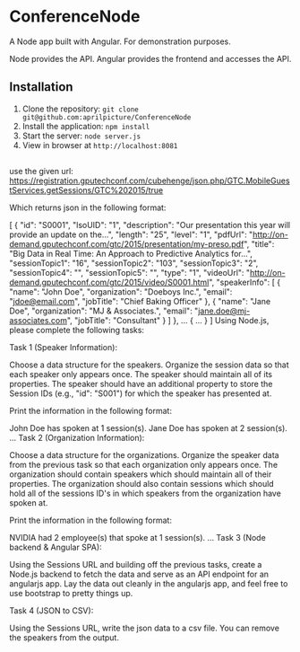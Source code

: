 # ConferenceNode

A Node app built with Angular. For demonstration purposes.

Node provides the API. Angular provides the frontend and accesses the API.


## Installation

1. Clone the repository: `git clone git@github.com:aprilpicture/ConferenceNode`
2. Install the application: `npm install`
3. Start the server: `node server.js`
4. View in browser at `http://localhost:8081`

## 
use the given url: https://registration.gputechconf.com/cubehenge/json.php/GTC.MobileGuestServices.getSessions/GTC%202015/true

Which returns json in the following format:

[
  {
    "id": "S0001",
    "lsoUID": "1",
    "description": "Our presentation this year will provide an update on the...",
    "length": "25",
    "level": "1",
    "pdfUrl": "http://on-demand.gputechconf.com/gtc/2015/presentation/my-preso.pdf",
    "title": "Big Data in Real Time: An Approach to Predictive Analytics for...",
    "sessionTopic1": "16",
    "sessionTopic2": "103",
    "sessionTopic3": "2",
    "sessionTopic4": "",
    "sessionTopic5": "",
    "type": "1",
    "videoUrl": "http://on-demand.gputechconf.com/gtc/2015/video/S0001.html",
    "speakerInfo": [
      {
        "name": "John Doe",
        "organization": "Doeboys Inc.",
        "email": "jdoe@email.com",
        "jobTitle": "Chief Baking Officer"
      },
      {
        "name": "Jane Doe",
        "organization": "MJ & Associates.",
        "email": "jane.doe@mj-associates.com",
        "jobTitle": "Consultant"
      }
    ]
  },
  ...
  {
    ...
  }
]
Using Node.js, please complete the following tasks:

Task 1 (Speaker Information):

Choose a data structure for the speakers. Organize the session data so that each speaker only appears once. The speaker should maintain all of its properties. The speaker should have an additional property to store the Session IDs (e.g., "id": "S001") for which the speaker has presented at.

Print the information in the following format:

John Doe has spoken at 1 session(s).
Jane Doe has spoken at 2 session(s).
...
Task 2 (Organization Information):

Choose a data structure for the organizations. Organize the speaker data from the previous task so that each organization only appears once. The organization should contain speakers which should maintain all of their properties. The organization should also contain sessions which should hold all of the sessions ID's in which speakers from the organization have spoken at.

Print the information in the following format:

NVIDIA had 2 employee(s) that spoke at 1 session(s).
...
Task 3 (Node backend & Angular SPA):

Using the Sessions URL and building off the previous tasks, create a Node.js backend to fetch the data and serve as an API endpoint for an angularjs app. Lay the data out cleanly in the angularjs app, and feel free to use bootstrap to pretty things up.

Task 4 (JSON to CSV):

Using the Sessions URL, write the json data to a csv file. You can remove the speakers from the output.
